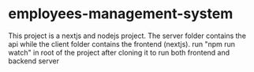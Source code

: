 ﻿# employees-management-system
 This project is a nextjs and nodejs project. The server folder contains the api while the client folder contains the frontend (nextjs).
 run "npm run watch" in root of the project after cloning it to run both frontend and backend server
